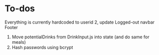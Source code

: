 # To-dos

Everything is currently hardcoded to userid 2, update
Logged-out navbar
Footer

1) Move potentialDrinks from DrinkInput.js into state (and do same for meals)
2) Hash passwords using bcrypt